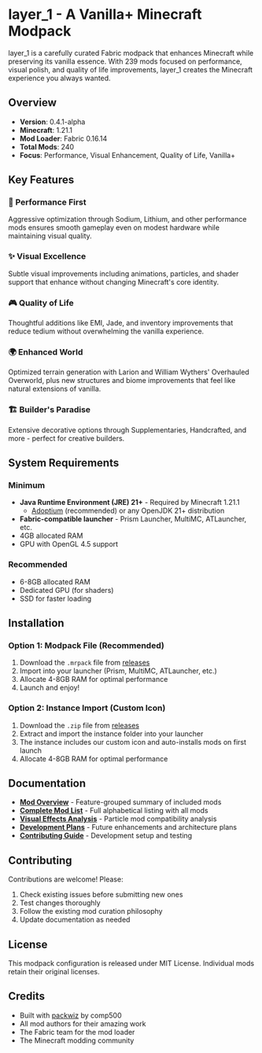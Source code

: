 # layer_1 - A Vanilla+ Minecraft Modpack

layer_1 is a carefully curated Fabric modpack that enhances Minecraft while preserving its vanilla essence. With 239 mods focused on performance, visual polish, and quality of life improvements, layer_1 creates the Minecraft experience you always wanted.

## Overview

- **Version**: 0.4.1-alpha
- **Minecraft**: 1.21.1
- **Mod Loader**: Fabric 0.16.14
- **Total Mods**: 240
- **Focus**: Performance, Visual Enhancement, Quality of Life, Vanilla+

## Key Features

### 🚀 Performance First
Aggressive optimization through Sodium, Lithium, and other performance mods ensures smooth gameplay even on modest hardware while maintaining visual quality.

### ✨ Visual Excellence
Subtle visual improvements including animations, particles, and shader support that enhance without changing Minecraft's core identity.

### 🎮 Quality of Life
Thoughtful additions like EMI, Jade, and inventory improvements that reduce tedium without overwhelming the vanilla experience.

### 🌍 Enhanced World
Optimized terrain generation with Larion and William Wythers' Overhauled Overworld, plus new structures and biome improvements that feel like natural extensions of vanilla.

### 🏗️ Builder's Paradise
Extensive decorative options through Supplementaries, Handcrafted, and more - perfect for creative builders.

## System Requirements

### Minimum
- **Java Runtime Environment (JRE) 21+** - Required by Minecraft 1.21.1
  - [Adoptium](https://adoptium.net/) (recommended) or any OpenJDK 21+ distribution
- **Fabric-compatible launcher** - Prism Launcher, MultiMC, ATLauncher, etc.
- 4GB allocated RAM
- GPU with OpenGL 4.5 support

### Recommended
- 6-8GB allocated RAM
- Dedicated GPU (for shaders)
- SSD for faster loading

## Installation

### Option 1: Modpack File (Recommended)
1. Download the `.mrpack` file from [releases](https://github.com/mannie-exe/layer_1/releases)
2. Import into your launcher (Prism, MultiMC, ATLauncher, etc.)
3. Allocate 4-8GB RAM for optimal performance
4. Launch and enjoy!

### Option 2: Instance Import (Custom Icon)
1. Download the `.zip` file from [releases](https://github.com/mannie-exe/layer_1/releases)
2. Extract and import the instance folder into your launcher
3. The instance includes our custom icon and auto-installs mods on first launch
4. Allocate 4-8GB RAM for optimal performance

## Documentation

- **[Mod Overview](docs/MODS.md)** - Feature-grouped summary of included mods
- **[Complete Mod List](docs/MOD_LIST.md)** - Full alphabetical listing with all mods
- **[Visual Effects Analysis](docs/FX.md)** - Particle mod compatibility analysis
- **[Development Plans](docs/PLAN.md)** - Future enhancements and architecture plans
- **[Contributing Guide](docs/contributing/LOCAL_TESTING.md)** - Development setup and testing

## Contributing

Contributions are welcome! Please:
1. Check existing issues before submitting new ones
2. Test changes thoroughly
3. Follow the existing mod curation philosophy
4. Update documentation as needed

## License

This modpack configuration is released under MIT License. Individual mods retain their original licenses.

## Credits

- Built with [packwiz](https://github.com/packwiz/packwiz) by comp500
- All mod authors for their amazing work
- The Fabric team for the mod loader
- The Minecraft modding community
